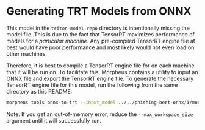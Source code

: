 # Generating TRT Models from ONNX

This model in the `triton-model-repo` directory is intentionally missing the model file. This is due to the fact that TensorRT maximizes performance of models for a *particular machine*. Any pre-compiled TensorRT engine file at best would have poor performance and most likely would not even load on other machines.

Therefore, it is best to compile a TensorRT engine file for on each machine that it will be run on. To facilitate this, Morpheus contains a utility to input an ONNX file and export the TensorRT engine file. To generate the necessary TensorRT engine file for this model, run the following from the same directory as this README:

```bash
morpheus tools onnx-to-trt --input_model ../../phishing-bert-onnx/1/model.onnx --output_model ./model.plan --batches 1 8 --batches 1 16 --batches 1 32 --seq_length 128 --max_workspace_size 16000
```

Note: If you get an out-of-memory error, reduce the `--max_workspace_size` argument until it will successfully run.
